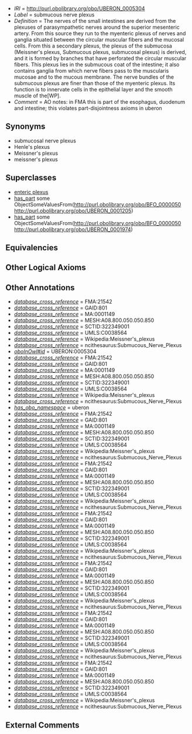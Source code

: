  * *IRI* = http://purl.obolibrary.org/obo/UBERON_0005304
 * *Label* = submucous nerve plexus
 * *Definition* = The nerves of the small intestines are derived from the plexuses of parasympathetic nerves around the superior mesenteric artery. From this source they run to the myenteric plexus of nerves and ganglia situated between the circular muscular fibers and the mucosal cells. From this a secondary plexus, the plexus of the submucosa (Meissner's plexus, Submucous plexus, submucosal plexus) is derived, and it is formed by branches that have perforated the circular muscular fibers. This plexus lies in the submucous coat of the intestine; it also contains ganglia from which nerve fibers pass to the muscularis mucosae and to the mucous membrane. The nerve bundles of the submucous plexus are finer than those of the myenteric plexus. Its function is to innervate cells in the epithelial layer and the smooth muscle of the[WP].
 * *Comment* = AO notes: in FMA this is part of the esophagus, duodenum and intestine; this violates part-disjointness axioms in uberon

## Synonyms

 * submucosal nerve plexus
 * Henle's plexus
 * Meissner's plexus
 * meissner's plexus

## Superclasses

 * [enteric plexus](../../UBERON/29/UBERON_0000429.md)
 * [has_part](../../BFO/51/BFO_0000051.md) some ObjectSomeValuesFrom(<http://purl.obolibrary.org/obo/BFO_0000050> <http://purl.obolibrary.org/obo/UBERON_0001205>)
 * [has_part](../../BFO/51/BFO_0000051.md) some ObjectSomeValuesFrom(<http://purl.obolibrary.org/obo/BFO_0000050> <http://purl.obolibrary.org/obo/UBERON_0001974>)

## Equivalencies


## Other Logical Axioms


## Other Annotations

 * *[database_cross_reference](../../ef/oboInOwl#hasDbXref.md)* = FMA:21542
 * *[database_cross_reference](../../ef/oboInOwl#hasDbXref.md)* = GAID:801
 * *[database_cross_reference](../../ef/oboInOwl#hasDbXref.md)* = MA:0001149
 * *[database_cross_reference](../../ef/oboInOwl#hasDbXref.md)* = MESH:A08.800.050.050.850
 * *[database_cross_reference](../../ef/oboInOwl#hasDbXref.md)* = SCTID:322349001
 * *[database_cross_reference](../../ef/oboInOwl#hasDbXref.md)* = UMLS:C0038564
 * *[database_cross_reference](../../ef/oboInOwl#hasDbXref.md)* = Wikipedia:Meissner's_plexus
 * *[database_cross_reference](../../ef/oboInOwl#hasDbXref.md)* = ncithesaurus:Submucous_Nerve_Plexus
 * *[oboInOwl#id](../../id/oboInOwl#id.md)* = UBERON:0005304
 * *[database_cross_reference](../../ef/oboInOwl#hasDbXref.md)* = FMA:21542
 * *[database_cross_reference](../../ef/oboInOwl#hasDbXref.md)* = GAID:801
 * *[database_cross_reference](../../ef/oboInOwl#hasDbXref.md)* = MA:0001149
 * *[database_cross_reference](../../ef/oboInOwl#hasDbXref.md)* = MESH:A08.800.050.050.850
 * *[database_cross_reference](../../ef/oboInOwl#hasDbXref.md)* = SCTID:322349001
 * *[database_cross_reference](../../ef/oboInOwl#hasDbXref.md)* = UMLS:C0038564
 * *[database_cross_reference](../../ef/oboInOwl#hasDbXref.md)* = Wikipedia:Meissner's_plexus
 * *[database_cross_reference](../../ef/oboInOwl#hasDbXref.md)* = ncithesaurus:Submucous_Nerve_Plexus
 * *[has_obo_namespace](../../ce/oboInOwl#hasOBONamespace.md)* = uberon
 * *[database_cross_reference](../../ef/oboInOwl#hasDbXref.md)* = FMA:21542
 * *[database_cross_reference](../../ef/oboInOwl#hasDbXref.md)* = GAID:801
 * *[database_cross_reference](../../ef/oboInOwl#hasDbXref.md)* = MA:0001149
 * *[database_cross_reference](../../ef/oboInOwl#hasDbXref.md)* = MESH:A08.800.050.050.850
 * *[database_cross_reference](../../ef/oboInOwl#hasDbXref.md)* = SCTID:322349001
 * *[database_cross_reference](../../ef/oboInOwl#hasDbXref.md)* = UMLS:C0038564
 * *[database_cross_reference](../../ef/oboInOwl#hasDbXref.md)* = Wikipedia:Meissner's_plexus
 * *[database_cross_reference](../../ef/oboInOwl#hasDbXref.md)* = ncithesaurus:Submucous_Nerve_Plexus
 * *[database_cross_reference](../../ef/oboInOwl#hasDbXref.md)* = FMA:21542
 * *[database_cross_reference](../../ef/oboInOwl#hasDbXref.md)* = GAID:801
 * *[database_cross_reference](../../ef/oboInOwl#hasDbXref.md)* = MA:0001149
 * *[database_cross_reference](../../ef/oboInOwl#hasDbXref.md)* = MESH:A08.800.050.050.850
 * *[database_cross_reference](../../ef/oboInOwl#hasDbXref.md)* = SCTID:322349001
 * *[database_cross_reference](../../ef/oboInOwl#hasDbXref.md)* = UMLS:C0038564
 * *[database_cross_reference](../../ef/oboInOwl#hasDbXref.md)* = Wikipedia:Meissner's_plexus
 * *[database_cross_reference](../../ef/oboInOwl#hasDbXref.md)* = ncithesaurus:Submucous_Nerve_Plexus
 * *[database_cross_reference](../../ef/oboInOwl#hasDbXref.md)* = FMA:21542
 * *[database_cross_reference](../../ef/oboInOwl#hasDbXref.md)* = GAID:801
 * *[database_cross_reference](../../ef/oboInOwl#hasDbXref.md)* = MA:0001149
 * *[database_cross_reference](../../ef/oboInOwl#hasDbXref.md)* = MESH:A08.800.050.050.850
 * *[database_cross_reference](../../ef/oboInOwl#hasDbXref.md)* = SCTID:322349001
 * *[database_cross_reference](../../ef/oboInOwl#hasDbXref.md)* = UMLS:C0038564
 * *[database_cross_reference](../../ef/oboInOwl#hasDbXref.md)* = Wikipedia:Meissner's_plexus
 * *[database_cross_reference](../../ef/oboInOwl#hasDbXref.md)* = ncithesaurus:Submucous_Nerve_Plexus
 * *[database_cross_reference](../../ef/oboInOwl#hasDbXref.md)* = FMA:21542
 * *[database_cross_reference](../../ef/oboInOwl#hasDbXref.md)* = GAID:801
 * *[database_cross_reference](../../ef/oboInOwl#hasDbXref.md)* = MA:0001149
 * *[database_cross_reference](../../ef/oboInOwl#hasDbXref.md)* = MESH:A08.800.050.050.850
 * *[database_cross_reference](../../ef/oboInOwl#hasDbXref.md)* = SCTID:322349001
 * *[database_cross_reference](../../ef/oboInOwl#hasDbXref.md)* = UMLS:C0038564
 * *[database_cross_reference](../../ef/oboInOwl#hasDbXref.md)* = Wikipedia:Meissner's_plexus
 * *[database_cross_reference](../../ef/oboInOwl#hasDbXref.md)* = ncithesaurus:Submucous_Nerve_Plexus
 * *[database_cross_reference](../../ef/oboInOwl#hasDbXref.md)* = FMA:21542
 * *[database_cross_reference](../../ef/oboInOwl#hasDbXref.md)* = GAID:801
 * *[database_cross_reference](../../ef/oboInOwl#hasDbXref.md)* = MA:0001149
 * *[database_cross_reference](../../ef/oboInOwl#hasDbXref.md)* = MESH:A08.800.050.050.850
 * *[database_cross_reference](../../ef/oboInOwl#hasDbXref.md)* = SCTID:322349001
 * *[database_cross_reference](../../ef/oboInOwl#hasDbXref.md)* = UMLS:C0038564
 * *[database_cross_reference](../../ef/oboInOwl#hasDbXref.md)* = Wikipedia:Meissner's_plexus
 * *[database_cross_reference](../../ef/oboInOwl#hasDbXref.md)* = ncithesaurus:Submucous_Nerve_Plexus
 * *[database_cross_reference](../../ef/oboInOwl#hasDbXref.md)* = FMA:21542
 * *[database_cross_reference](../../ef/oboInOwl#hasDbXref.md)* = GAID:801
 * *[database_cross_reference](../../ef/oboInOwl#hasDbXref.md)* = MA:0001149
 * *[database_cross_reference](../../ef/oboInOwl#hasDbXref.md)* = MESH:A08.800.050.050.850
 * *[database_cross_reference](../../ef/oboInOwl#hasDbXref.md)* = SCTID:322349001
 * *[database_cross_reference](../../ef/oboInOwl#hasDbXref.md)* = UMLS:C0038564
 * *[database_cross_reference](../../ef/oboInOwl#hasDbXref.md)* = Wikipedia:Meissner's_plexus
 * *[database_cross_reference](../../ef/oboInOwl#hasDbXref.md)* = ncithesaurus:Submucous_Nerve_Plexus

## External Comments

